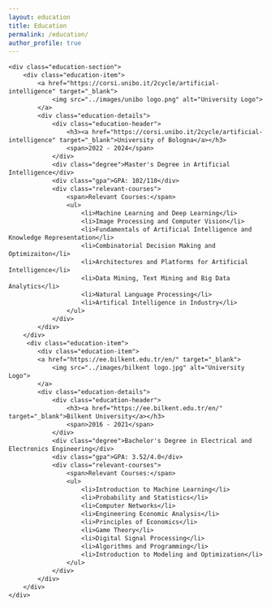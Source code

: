 ```yaml
---
layout: education
title: Education
permalink: /education/
author_profile: true
---
```


    <div class="education-section">
        <div class="education-item">
            <a href="https://corsi.unibo.it/2cycle/artificial-intelligence" target="_blank">
                <img src="../images/unibo logo.png" alt="University Logo">
            </a>
            <div class="education-details">
                <div class="education-header">
                    <h3><a href="https://corsi.unibo.it/2cycle/artificial-intelligence" target="_blank">University of Bologna</a></h3>
                    <span>2022 - 2024</span>
                </div>
                <div class="degree">Master's Degree in Artificial Intelligence</div>
                <div class="gpa">GPA: 102/110</div>
                <div class="relevant-courses">
                    <span>Relevant Courses:</span>
                    <ul>
                        <li>Machine Learning and Deep Learning</li>
                        <li>Image Processing and Computer Vision</li>
                        <li>Fundamentals of Artificial Intelligence and Knowledge Representation</li>
                        <li>Combinatorial Decision Making and Optimizaiton</li>
                        <li>Architectures and Platforms for Artificial Intelligence</li>
                        <li>Data Mining, Text Mining and Big Data Analytics</li>
                        <li>Natural Language Processing</li>
                        <li>Artifical Intelligence in Industry</li>
                    </ul>
                </div>
            </div>
        </div>
         <div class="education-item">
            <div class="education-item">
            <a href="https://ee.bilkent.edu.tr/en/" target="_blank">
                <img src="../images/bilkent logo.jpg" alt="University Logo">
            </a>
            <div class="education-details">
                <div class="education-header">
                    <h3><a href="https://ee.bilkent.edu.tr/en/" target="_blank">Bilkent University</a></h3>
                    <span>2016 - 2021</span>
                </div>
                <div class="degree">Bachelor's Degree in Electrical and Electronics Engineering</div>
                <div class="gpa">GPA: 3.52/4.0</div>
                <div class="relevant-courses">
                    <span>Relevant Courses:</span>
                    <ul>
                        <li>Introduction to Machine Learning</li>
                        <li>Probability and Statistics</li>
                        <li>Computer Networks</li>
                        <li>Engineering Economic Analysis</li>
                        <li>Principles of Economics</li>
                        <li>Game Theory</li>
                        <li>Digital Signal Processing</li>
                        <li>Algorithms and Programming</li>
                        <li>Introduction to Modeling and Optimization</li>
                    </ul>
                </div>
            </div>
        </div>
    </div>
